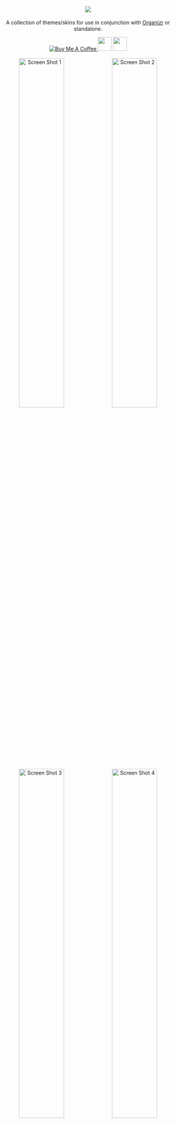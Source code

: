 <h1 align="center">
    <img src="https://i.imgur.com/OkX6Zup.png">
</h1>
<p align="center">
  A collection of themes/skins for use in conjunction with <a href="https://github.com/causefx/Organizr/" target="_blank">Organizr</a> or standalone.
<p align="center">
<a href="https://www.buymeacoffee.com/oY5Nk8GHK" target="_blank"><img src="https://www.buymeacoffee.com/assets/img/custom_images/yellow_img.png" alt="Buy Me A Coffee" style="height: auto !important;width: auto !important;" >   </a><a href="https://discord.gg/HM5uUKU" rel="noopener"><img class="alignnone" title="theme.park!" src="https://img.shields.io/badge/chat-Discord-blue.svg?style=for-the-badge&logo=discord" alt="" height="37" /></a>
 </a><a href="https://technicalramblings.com/" rel="noopener"><img class="alignnone" title="technicalramblings!" src="https://img.shields.io/badge/blog-technicalramblings.com-informational.svg?style=for-the-badge" alt="" height="37" /></a>
    <br />
    <br />
    <img src="/Screenshots/orgarr/sonarrv3.png" alt="Screen Shot 1" width="49.15%" />
    <img src="/Screenshots/graforg/grafana-1.png" alt="Screen Shot 2" width="49.15%" />
    <img src="/Screenshots/plexorg/plexorg.png" alt="Screen Shot 3" width="49.15%" />
    <img src="/Screenshots/plpp/plpp.png" alt="Screen Shot 4" width="49.15%" />
</p>

# Setup

All apps have 5 themes to choose from.
`https://gilbn.github.io/theme.park/CSS/themes/<APP_NAME>/<THEME_NAME>.css`
```
aquamarine.css
hotline.css
dark.css
plex.css
space-gray.css
```
Example: `https://gilbn.github.io/theme.park/CSS/themes/sonarr/dark.css`

As  most of these apps doesn't have support for custom CSS you can get around that by using [subfilter](http://nginx.org/en/docs/http/ngx_http_sub_module.html) in Nginx or a browser addon called Stylus.

## Subfilter method
### Nginx
Add this to your reverse proxy:

```nginx
proxy_set_header Accept-Encoding "";
sub_filter
'</head>'
'<link rel="stylesheet" type="text/css" href="https://gilbn.github.io/theme.park/CSS/themes/<APP_NAME>/THEME.css">
</head>';
sub_filter_once on;
```
Where `APP_NAME` is the app you want to theme and `THEME.css` is the name of the theme. e.g. `aquamarine.css`

#### Example:
```nginx
location /sonarr {
    proxy_pass http://localhost:8989/sonarr;
    include /config/nginx/proxy.conf;
	proxy_set_header Accept-Encoding "";
	sub_filter
	'</head>'
	'<link rel="stylesheet" type="text/css" href="https://gilbn.github.io/theme.park/CSS/themes/sonarr/plex.css">
	</head>';
	sub_filter_once on;
  }
```

### Apache (Untested)
```apache
AddOutputFilterByType SUBSTITUTE text/html
   Substitute 's|</head> '<link rel="stylesheet" type="text/css" href="https://gilbn.github.io/theme.park/CSS/themes/<APP_NAME>/THEME.css">
</head>';|'
  ```

#### Example:
```apache
<Location /sonarr>
    ProxyPass http://localhost:8989/sonarr
    ProxyPassReverse http://localhost:8989/sonarr
AddOutputFilterByType SUBSTITUTE text/html
   Substitute 's|</head> '<link rel="stylesheet" type="text/css" href="https://gilbn.github.io/theme.park/CSS/themes/sonarr/plex.css">
</head>';|'
  </Location>
  ```

## Stylus method
Stylus is a browser extention that can inject custom css to the webpage of your choosing.

Add this in the style page:

```css
@import "https://gilbn.github.io/theme.park/CSS/themes/<APP_NAME>/THEME.css";
```
Example:  `@import "https://gilbn.github.io/theme.park/CSS/themes/sonarr/dark.css";`

Link to Chrome extention: https://chrome.google.com/webstore/detail/stylus/clngdbkpkpeebahjckkjfobafhncgmne?hl=en
Link to Firefox extention: https://addons.mozilla.org/en-US/firefox/addon/styl-us/

## [Feature requests](https://feathub.com/gilbN/theme.park)
[![Feature Requests](https://feathub.com/gilbN/theme.park?format=svg)](http://feathub.com/gilbN/theme.park)

## Current themes in the repo:
<ul>
<li><a href="https://github.com/gilbN/theme.park#sonarr-v2v3---radarr---lidarr---bazarr-themes">Sonarr</a></li>
<li><a href="https://github.com/gilbN/theme.park#sonarr-v2v3---radarr---lidarr---bazarr-themes">Radarr</a></li>
<li><a href="https://github.com/gilbN/theme.park/blob/master/README.md#sonarr-v2v3---radarr---lidarr---bazarr-themes">Lidarr</a></li>
<li><a href="https://github.com/gilbN/theme.park/blob/master/README.md#sonarr-v2v3---radarr---lidarr---bazarr-themes">Bazarr</a></li>
<li><a href="https://github.com/gilbN/theme.park#plex-themes">Plex</a></li>
<li><a href="https://github.com/gilbN/theme.park/blob/master/README.md#ombi-themes">Ombi</a></li>
<li><a href="https://github.com/gilbN/theme.park/blob/master/README.md#tautulli-themes">Tautulli</a></li>
<li><a href="https://github.com/gilbN/theme.park/blob/master/README.md#organizr-hotline-and-marine-theme">Organizr</a></li>
<li><a href="https://github.com/gilbN/theme.park/blob/master/README.md#grafana-themes">Grafana</a></li>
<li><a href="https://github.com/gilbN/theme.park/blob/master/README.md#sabnzbd-themes">Sabnzbd</a></li>
<li><a href="https://github.com/gilbN/theme.park/blob/master/README.md#nzbget-themes">Nzbget</a></li>
<li><a href="https://github.com/gilbN/theme.park/blob/master/README.md#nzbhydra2-themes">NZBHydra2</a></li>
<li><a href="https://github.com/gilbN/theme.park/blob/master/README.md#deluge-themes">Deluge</a></li>
<li><a href="https://github.com/gilbN/theme.park/blob/master/README.md#qbittorrent-themes">qBittorrent</a></li>
<li><a href="https://github.com/gilbN/theme.park/blob/master/README.md#guacamole-themes">Guacamole</a></li>
<li><a href="https://github.com/gilbN/theme.park/blob/master/README.md#rutorrent-themes">ruTorrent</a></li>
<li><a href="https://github.com/gilbN/theme.park/blob/master/README.md#netdata-themes">Netdata</a></li>
<li><a href="https://github.com/gilbN/theme.park/blob/master/README.md#jackett-themes">Jackett</a></li>
<li><a href="https://github.com/gilbN/theme.park/blob/master/README.md#html5-speedtest-themes">html5speedtest</a></li>
<li><a href="https://github.com/gilbN/theme.park/blob/master/README.md#filebrowser-themes">Filebrowser</a></li>
<li><a href="https://github.com/gilbN/theme.park/blob/master/README.md#monitorr-themes">Monitorr</a></li>
<li><a href="https://github.com/gilbN/theme.park/blob/master/README.md#logarr-alpha-version-themes">Logarr</a></li>
<li><a href="https://github.com/gilbN/theme.park/blob/master/README.md#php-library-presenter-themes">PLPP</a></li>
<li><a href="https://github.com/gilbN/theme.park/blob/master/README.md#synclounge-themes">Synclounge</a></li>
<li><a href="https://github.com/gilbN/theme.park/blob/master/README.md#the-lounge-themes">The Lounge</a></li>
</ul>

***
# Organizr Hotline and Marine theme
Custom [Organizr](https://github.com/causefx/Organizr/) themes.
<p align="center">
<<<<<<< HEAD
    <img src="/Screenshots/organizr-themes/organizr-hotline-theme2.png" alt="Screen Shot 1" width="49.15%" />
    <img src="/Screenshots/organizr-themes/organizr-marine-theme2.png" alt="Screen Shot 2" width="49.15%" />
    <img src="/Screenshots/organizr-themes/organizr-hotline-theme-login.png" alt="Screen Shot 3" width="49.15%" />
    <img src="/Screenshots/organizr-themes/organizr-marine-theme-login.png" alt="Screen Shot 4" width="49.15%" />	
</p>


Aquamarine are the colors from https://heimdall.site that I fell in love with.
All themes are highly customizable in regards of which radial gradient color combination you want.

#### Installation: Themes can be found in the "Theme Marketplace" in Organizr.

### Screenshots
<details><summary>Expand</summary>
<p>
<img src="/Screenshots/organizr-themes/organizr-hotline-theme.png"></img>
<img src="/Screenshots/organizr-themes/organizr-hotline-theme-login.png"></img>
<img src="/Screenshots/organizr-themes/organizr-marine-theme.png"></img>
<img src="/Screenshots/organizr-themes/organizr-marine-theme-login.png"></img>
</p>
</details>

***
# Ombi Themes

Custom [Ombi](https://github.com/tidusjar/Ombi) CSS.

**Install by adding `@import "https://gilbn.github.io/theme.park/CSS/themes/ombi/THEME_NAME.css";` in custom css**

```
https://gilbn.github.io/theme.park/CSS/themes/ombi/XXX.css
aquamarine.css
hotline.css
dark.css
plex.css
space-gray.css
```
![](/Screenshots/ombi/ombi.gif)
***
# Jackett Themes

Custom [Jackett](https://github.com/Jackett/Jackett) CSS.

```
https://gilbn.github.io/theme.park/CSS/themes/jackett/XXX.css
aquamarine.css
hotline.css
dark.css
plex.css
space-gray.css
```
![](/Screenshots/jackett/jackett.gif)
***
# PHP Library Presenter Themes

Custom [PLPP](https://github.com/Tensai75/plpp) CSS.

![](/Screenshots/plpp/plpp.gif)

```
https://gilbn.github.io/theme.park/CSS/themes/plpp/XXX.css
aquamarine.css
hotline.css
dark.css
plex.css
space-gray.css
```

***
# Guacamole Themes

Custom [Guacamole](https://guacamole.apache.org/) CSS.

![](/Screenshots/guacorg/guacamole.gif)

```
https://gilbn.github.io/theme.park/CSS/themes/guacamole/XXX.css
aquamarine.css
hotline.css
dark.css
plex.css
space-gray.css
```

### Screenshots
<details><summary>Expand</summary>
<p>
<img src="/Screenshots/guacorg/guac-1.png"></img>
<img src="/Screenshots/guacorg/guac-2.png"></img>
</p>
</details>

***

# Plex Themes

Custom [Plex](https://plex.tv) CSS.

![](/Screenshots/plexorg/plex.gif)

```
https://gilbn.github.io/theme.park/CSS/themes/plex/XXX.css
aquamarine.css
hotline.css
dark.css
space-gray.css
```

***

# Sonarr v2/v3 - Radarr - Lidarr - Bazarr Themes

Custom [Sonarr V2 and V3](https://github.com/Sonarr/Sonarr)/[Radarr](https://github.com/Radarr/Radarr)/[Lidarr](https://github.com/Lidarr/Lidarr)/[Bazarr](https://github.com/morpheus65535/bazarr) CSS.

![](https://raw.githubusercontent.com/gilbN/theme.park/master/Screenshots/orgarr/orgarr.gif)

```
https://gilbn.github.io/theme.park/CSS/themes/sonarr/XXX.css
https://gilbn.github.io/theme.park/CSS/themes/radarr/XXX.css
https://gilbn.github.io/theme.park/CSS/themes/lidarr/XXX.css
https://gilbn.github.io/theme.park/CSS/themes/bazarr/XXX.css
aquamarine.css
hotline.css
plex.css
dark.css
space-gray.css
```

Thank you iFelix18 for doing all the hard work on v2! :)

### Screenshots
<details><summary>Expand</summary>
<p>
<img src="/Screenshots/orgarr/sonarrv3-2.png"></img>
<img src="/Screenshots/orgarr/sonarrv3-3.png"></img>
<img src="/Screenshots/orgarr/1.jpg"></img>
<img src="/Screenshots/orgarr/2.jpg"></img>
<img src="/Screenshots/orgarr/3.jpg"></img>

</p>
</details>

***

# NZBGet Themes

Custom CSS for [Nzbget](https://github.com/nzbget/nzbget)

![](/Screenshots/nzbget/nzbget.gif)

```
https://gilbn.github.io/theme.park/CSS/themes/nzbget/XXX.css
aquamarine.css
hotline.css
plex.css
dark.css
space-gray.css
```

Thank you [ydkmlt84](https://github.com/ydkmlt84) for making the job easier :)

### Screenshots
<details><summary>Expand</summary>
<p>
<img src="/Screenshots/nzbget/nzbget1.jpg"></img>
<img src="/Screenshots/nzbget/nzbget2.jpg"></img>
<img src="/Screenshots/nzbget/nzbget-split-2.png"></img>
<img src="/Screenshots/nzbget/nzbget3.png"></img>
</p>
</details>

***

# SABnzbd Themes

Custom CSS for [SABnzbd](https://github.com/sabnzbd/sabnzbd)

![](/Screenshots/sabnzbd/sabnzbd.gif)

```
https://gilbn.github.io/theme.park/CSS/themes/sabnzbd/XXX.css
aquamarine.css
hotline.css
dark.css
plex.css
space-gray.css
```

**Note: SABnzbd theme must be set to `Glitter`**

### Screenshots
<details><summary>Expand</summary>
<p>
<img src="/Screenshots/sabnzbd/sabnzbd_dark_2.png"></img>
<img src="/Screenshots/sabnzbd/sabnzbd_dark_3.png"></img>
</p>
</details>

***

# Grafana Themes

Custom [Grafana](https://github.com/grafana/grafana) CSS for [Organizr](https://github.com/causefx/Organizr) homepage integration and consistent UI.

![](/Screenshots/graforg/grafana.gif)

```
https://gilbn.github.io/theme.park/CSS/themes/grafana/XXX.css
aquamarine.css
hotline.css
dark.css
plex.css
space-gray.css
organizr-dashboard.css
```

#### For panel integration on the Organizr homepage you can use `organizr-dashboard.css` if you use the Plex theme in Organizr. The theme is an "internal" theme that is meant to be used in an Organizr iframe as the background is set to transparent.
NOTE: When viewing Grafana in Organizr iframe using `organizr-dashboard.css` it will follow the Organizr theme. When viewing it outside of Organizr iframe the background will be white ect. If you don't want this you can create two reverse proxies. One for grafana organizr homepage integration and one for the regular grafana theme.

### Check out https://technicalramblings.com/blog/spice-up-your-homepage-part-ii/

![](https://technicalramblings.com/wp-content/uploads/2019/01/orgdash.jpg)

### **TIP:**
Click the `kiosk` button and use that link if you don't want to show the top bar and side bar inside Organizr! There are two modes, one where the side menu and variables ect disappear and one where just the panels are visible.

![](https://i.imgur.com/pVSKUzi.png)

Check out my Varken dashboard here: https://grafana.com/dashboards/9558

### Screenshots
<details><summary>Expand</summary>
<p>
<img src="/Screenshots/graforg/1.jpg"></img>
<img src="/Screenshots/graforg/2.jpg"></img>
</p>
</details>

### Custom HTML for Organizr Homepage


![](/Screenshots/graforg/3.jpg)

<details><summary>Expand</summary>

Thank you [Fma965](https://gist.github.com/Fma965) for the base [code](https://gist.github.com/Fma965/d30ac1fa5695304a7d6dcdc748220027)

Change the ***Panel name*** to what you want and the ***src*** to the panel URL.

```css
<h5><span>Panel name</span></h5>
  <div class="overflowhider"><embed id="grafanadwidget1" src='https://graforg.domain.com/panel-embed-link'/>**
```
The URL can be found by clicking **share** on the panel you want to add.

<img src="/Screenshots/graforg/4.png"></img>

If you dont want the ***Panel name*** text, just remove the `<h5><span>` line entirely.

```css
<style>
.flex {
  	display: flex;
  	flex-wrap: wrap;
 	align-items: center;
  	justify-content: center;
	background: transparent;
	margin-top:10px;
	box-shadow: none !important;
}
.flex-child {
	flex: 1 1 1 1;
	padding: 1px 1px 1px 1px;
}
#flex-grafanadwidget1 {
	min-width: 25%;
}
#flex-grafanadwidget2 {
	min-width: 25%;
}
#flex-grafanadwidget3 {
	min-width: 25%;
}
#flex-grafanadwidget4 {
	min-width: 25%;
}
@media only screen and (max-width: 1374px) {
    #flex-grafanadwidget1, #flex-grafanadwidget2, #flex-grafanadwidget3, #flex-grafanadwidget4 {
        min-width: 50%;
    }
}
@media only screen and (max-width: 640px) {
    #flex-grafanadwidget1, #flex-grafanadwidget2, #flex-grafanadwidget3, #flex-grafanadwidget4 {
        min-width: 100%;
    }
@media only screen and (max-width: 400px) {
    .flex-child>h5 {
	margin-left: 15px;
    }
#announcementRow {
	background-color:transparent !important;
}
.flex-child>h5 {
	text-transform: uppercase;
	font-weight: 600 !important;
	font-size: 15px;important;
	color: #eee;
}
.overflowhider {
	height: 100%;
	overflow: hidden;
}
#grafanadwidget1 {
	position: relative;
	height: calc(250px);
	width: calc(100%);
}
#grafanadwidget2 {
    position: relative;
	height:calc(250px);
	width:calc(100%);
}
#grafanadwidget3 {
	position: relative;
	height: calc(250px);
	width: calc(100%);
}
#grafanadwidget4 {
    position: relative;
	height:calc(250px);
	width:calc(100%);
}
</style>

<div id="announcementRow" class="row">
	<div class="content-box flex">
<div class="flex-child" id="flex-grafanadwidget1">
  <h5><span>Panel name</span></h5>
  <div class="overflowhider"><embed id="grafanadwidget1" src='https://graforg.domain.com/panel-embed-link'/></div>
  </div>
<div class="flex-child box-shadow" id="flex-grafanadwidget2">
  <h5><span>Panel name</span></h5>
  <div class="overflowhider"><embed id="grafanadwidget2" src='https://graforg.domain.com/panel-embed-link' /></div>
  </div>
<div class="flex-child" id="flex-grafanadwidget3">
  <h5><span>Panel name</span></h5>
  <div class="overflowhider"><embed id="grafanadwidget3" src='https://graforg.domain.com/panel-embed-link'/></div>
  </div>
<div class="flex-child box-shadow" id="flex-grafanadwidget4">
  <h5><span>Panel name</span></h5>
  <div class="overflowhider"><embed id="grafanadwidget4" src='https://graforg.domain.com/panel-embed-link' /></div>
  </div>
	</div>
</div>
```
</details>

***

# Netdata Themes

Custom [Netdata](https://github.com/firehol/netdata) CSS.

![](/Screenshots/netorg/netdata.gif)

```
https://gilbn.github.io/theme.park/CSS/themes/netdata/XXX.css
aquamarine.css
hotline.css
dark.css
plex.css
space-gray.css
organizr-dashboard.css
```

#### The `organizr-dashboard.css` theme is an "internal" theme that is meant to be used in an Organizr iframe as the background is set to transparent. [The theme can be used to integrate Netadata on the Organizr Homepage](https://technicalramblings.com/blog/spice-up-your-homepage/)

### Screenshots
<details><summary>Expand</summary>
<p>
<img src="/Screenshots/netorg/1.jpg"></img>
<img src="/Screenshots/netorg/2.jpg"></img>
</p>
</details>

### Custom HTML for Organizr Homepage

***

# Monitorr Themes

Custom [Monitorr](https://github.com/Monitorr/Monitorr) CSS for [Organizr](https://github.com/causefx/Organizr) homepage integration.

![](/Screenshots/monitorg/monitorr.gif)

```
https://gilbn.github.io/theme.park/CSS/themes/monitorr/XXX.css
aquamarine.css
hotline.css
dark.css
plex.css
space-gray.css
organizr-dashboard.css
```

#### The `organizr-dashboard.css` theme will mess with your Monitorr base theme. And it will hide the settings button. Go to /monitorr/settings.php for settings.  It is created purely for use with "minimum" version of the index.php `https://domain.com/monitorr/index.min.php` for Organizr homepage integration.
**NOTE:**
When viewing monitorr in Organizr iframe using `organizr-dashboard.css` it will follow the Organizr theme. When viewing it outside of Organizr iframe the background will be white ect. If you don't want this you can create two reverse proxies. One for monitorr organizr homepage integration and one for the monitorr dark/plex theme. And use subfilter on both instead of adding `@import "https://gilbn.github.io/theme.park/CSS/themes/organizr-dashboard.css";` in the monitorr custom css.


### Screenshots
<details><summary>Expand</summary>
<p>
<img src="/Screenshots/monitorg/2.jpg"></img>
<img src="/Screenshots/monitorg/3.jpg"></img>
<img src="/Screenshots/monitorg/4.jpg"></img>
</p>
</details>

Add this in the Monitorr custom css box:
```css
@import "https://gilbn.github.io/theme.park/CSS/themes/monitorr/THEME_NAME.css";
```
And add this in custom HTML in Organizr:
```css
<div id="announcementRow" class="row"><h4 class="pull-left"><span>Monitorr</span></h4><hr class="hidden-xs"></div>
<div style="overflow:hidden; height:260px; width:calc(100% + 39px); -webkit-overflow-scrolling: touch; overflow-y: scroll;">
<iframe class="iframe" frameborder="0" src="https://monitorr.domain.com/index.min.php"></iframe>
</div>
```

***

# Logarr alpha version Themes

Custom [Logarr](https://github.com/Monitorr/logarr/tree/alpha) CSS.

![](/Screenshots/logarr/logarr.gif)

```
https://gilbn.github.io/theme.park/CSS/themes/logarr/XXX.css
aquamarine.css
hotline.css
dark.css
plex.css
space-gray.css
```

***

# Filebrowser Themes

Custom [Filebrowser](https://github.com/filebrowser/filebrowser) CSS.

![](/Screenshots/filebrowser/filebrowser.gif)

Based on https://github.com/Archmonger/Blackberry-Themes/blob/master/Themes/Blackberry-Flat/bbf_filebrowser.css
**https://github.com/Archmonger/Blackberry-Themes**

```
https://gilbn.github.io/theme.park/CSS/themes/filebrowser/XXX.css
aquamarine.css
hotline.css
dark.css
plex.css
space-gray.css
```


### Screenshots
<details><summary>Expand</summary>
<p>
<img src="/Screenshots/filebrowser/filebrowser2.png"></img>
</p>
</details>

***

# HTML5 Speedtest Themes

Custom [HTML5 Speedtest](https://github.com/adolfintel/speedtest) CSS.

![](/Screenshots/html5speedtest/speedtest.gif)

```
https://gilbn.github.io/theme.park/CSS/themes/html5speedtest/XXX.css
aquamarine.css
hotline.css
dark.css
plex.css
space-gray.css
```

### Screenshots
<details><summary>Expand</summary>
<p>
<img src="/Screenshots/html5speedtest/html5speedtest_dark.png"></img>
<img src="/Screenshots/html5speedtest/html5speedtest_plex.png"></img>
</p>
</details>

***
# Tautulli Themes

Custom [Tautulli](https://github.com/Tautulli/Tautulli) CSS.

![](/Screenshots/tautulli/tautulli.gif)

```
https://gilbn.github.io/theme.park/CSS/themes/tautulli/XXX.css
aquamarine.css
hotline.css
dark.css
plex.css
space-gray.css
```
***
# Deluge Themes

Custom [Deluge](https://github.com/deluge-torrent/deluge) CSS.

![](/Screenshots/deluge/deluge.gif)

Based on https://github.com/halianelf/deluge-dark @halianelf Thanks for making the job easier!
```
https://gilbn.github.io/theme.park/CSS/themes/deluge/XXX.css
aquamarine.css
hotline.css
dark.css
plex.css
space-gray.css
```
***
# qBittorrent Themes

Custom [qBitorrent](https://github.com/qbittorrent/qBittorrent) CSS.

![](/Screenshots/qbittorrent/qbittorrent.gif)

NOTE: You need to change or remove the CSP header.

Add this in your reverse proxy:
```nginx
        proxy_hide_header   "x-webkit-csp";
        proxy_hide_header   "content-security-policy";
```

```
https://gilbn.github.io/theme.park/CSS/themes/qbittorrent/XXX.css
aquamarine.css
hotline.css
dark.css
plex.css
space-gray.css
```
### Screenshots
<details><summary>Expand</summary>
<p>
<img src="/Screenshots/qbittorrent/qbit1.png"></img>
<img src="/Screenshots/qbittorrent/qbit2.png"></img>
<img src="/Screenshots/qbittorrent/qbit3.png"></img>
<img src="/Screenshots/qbittorrent/qbit4.png"></img>
<img src="/Screenshots/qbittorrent/qbit5.png"></img>
</p>
</details>

***
# ruTorrent Themes

Custom [ruTorrent](https://github.com/Novik/ruTorrent) CSS.

![](/Screenshots/rutorrent/rutorrent.gif)


**Theme needs to be `Standard` in settings!**

```
https://gilbn.github.io/theme.park/CSS/themes/rutorrent/XXX.css
aquamarine.css
hotline.css
dark.css
plex.css
space-gray.css
```
### Screenshots
<details><summary>Expand</summary>
<p>
<img src="/Screenshots/rutorrent/rutorrent1.png"></img>
<img src="/Screenshots/rutorrent/rutorrent2.png"></img>
<img src="/Screenshots/rutorrent/rutorrent3.png"></img>
<img src="/Screenshots/rutorrent/rutorrent4.png"></img>
<img src="/Screenshots/rutorrent/rutorrent5.png"></img>
</p>
</details>

***
# NZBhydra2 Themes

Custom [NZBHydra](https://github.com/theotherp/nzbhydra2) CSS.

![](/Screenshots/nzbhydra2/nzbhydra2.gif)


```
https://gilbn.github.io/theme.park/CSS/themes/nzbhydra2/XXX.css
aquamarine.css
hotline.css
dark.css
plex.css
space-gray.css
```
### Screenshots
<details><summary>Expand</summary>
<p>
<img src="/Screenshots/nzbhydra2/nzbhydra1.png"></img>
<img src="/Screenshots/nzbhydra2/nzbhydra2.png"></img>
<img src="/Screenshots/nzbhydra2/nzbhydra3.png"></img>
<img src="/Screenshots/nzbhydra2/nzbhydra4.png"></img>
<img src="/Screenshots/nzbhydra2/nzbhydra5.png"></img>
</p>
</details>

***
# Synclounge Themes

Custom [Synclounge](https://github.com/samcm/SyncLounge) CSS.

![](/Screenshots/synclounge/synclounge.gif)


```
https://gilbn.github.io/theme.park/CSS/themes/synclounge/XXX.css
aquamarine.css
hotline.css
dark.css
plex.css
space-gray.css
```
### Screenshots
<details><summary>Expand</summary>
<p>
<img src="/Screenshots/synclounge/synclounge1.png"></img>
<img src="/Screenshots/synclounge/synclounge2.png"></img>
<img src="/Screenshots/synclounge/synclounge3.png"></img>
<img src="/Screenshots/synclounge/synclounge4.png"></img>
<img src="/Screenshots/synclounge/synclounge5.png"></img>
</p>
</details>

***
# The Lounge Themes

Custom [The Lounge](https://github.com/thelounge/thelounge) CSS.

![](/Screenshots/thelounge/thelounge.gif)


```
https://gilbn.github.io/theme.park/CSS/themes/thelounge/XXX.css
aquamarine.css
hotline.css
dark.css
plex.css
space-gray.css
```
### Screenshots
<details><summary>Expand</summary>
<p>
<img src="/Screenshots/thelounge/thelounge1.png"></img>
<img src="/Screenshots/thelounge/thelounge2.png"></img>
<img src="/Screenshots/thelounge/thelounge3.png"></img>
<img src="/Screenshots/thelounge/thelounge4.png"></img>
<img src="/Screenshots/thelounge/thelounge5.png"></img>
</p>
</details>

### Honourable mentions:

[leram84/layer.Cake](https://github.com/leram84/layer.Cake/)

[rg9400/Cloud-Tautulli-Theme](https://github.com/rg9400/Cloud-Tautulli-Theme)

[Burry/organizr-v2-plex-theme](https://github.com/Burry/organizr-v2-plex-theme)

[iFelix18/Darkerr](https://github.com/iFelix18/Darkerr)

[ydkmlt84/DarkerNZBget](https://github.com/ydkmlt84/DarkerNZBget)

[Archmonger/Blackberry-Themes](https://github.com/Archmonger/Blackberry-Themes)
